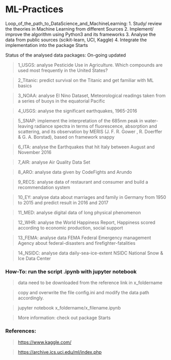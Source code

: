 # ML-Practices
Loop_of_the_path_to_DataScience_and_MachineLearning:
	1. Study/ review the theories in Machine Learning from different Sources
	2. Implement/ improve the algorithm using Python3 and its frameworks 
	3. Analyse the data from public sources (scikit-learn, UCI, Kaggle)
	4. Integrate the implementation into the package Starts

Status of the analysed data packages: On-going updated

> 1_USGS: analyse Pesticide Use in Agriculture. Which compounds are used most frequently in the United States?

> 2_Titanic: predict survival on the Titanic and get familiar with ML basics

> 3_NOAA: analyse El Nino Dataset, Meteorological readings taken from a series of buoys in the equatorial Pacific

> 4_USGS: analyse the significant earthquakes, 1965-2016

> 5_SNAP: implement the interpretation of the 685nm peak in water-leaving radiance spectra in terms of fluorescence, absorption and scattering, and its observation by MERIS (J. F. R. Gower , R. Doerffer & G. A. Borstad), based on framework snappy

> 6_ITA: analyse the Earthquakes that hit Italy between August and November 2016

> 7_AIR: analyse Air Quality Data Set

> 8_ARO: analyse data given by CodeFights and Arundo

> 9_RECS: analyse data of restaurant and consumer and build a recommendation system

> 10_EY: analyse data about marriages and family in Germany from 1950 to 2015 and predict result in 2016 and 2017

> 11_MED: analyse digital data of long physical phenomenon

> 12_WHR: analyse the World Happiness Report, Happiness scored according to economic production, social support

> 13_FEMA: analyse data FEMA Federal Emergency management Agency about federal-disasters and firefighter-fatalities 

> 14_NSIDC: analyse data daily-sea-ice-extent NSIDC National Snow & Ice Data Center

### How-To: run the script .ipynb with jupyter notebook
> data need to be downloaded from the reference link in x_foldername 

> copy and overwrite the file config.ini and modify the data path accordingly.

> jupyter notebook x_foldername/x_filename.ipynb

> More information: check out package Starts


### References:
> https://www.kaggle.com/

> https://archive.ics.uci.edu/ml/index.php

